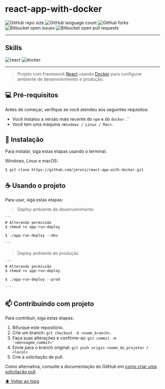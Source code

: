 # react-app-with-docker

<!---Esses são exemplos. Veja https://shields.io para outras pessoas ou para personalizar este conjunto de escudos. Você pode querer incluir dependências, status do projeto e informações de licença aqui--->

![GitHub repo size](https://img.shields.io/github/repo-size/iuricode/README-template?style=for-the-badge) ![GitHub language count](https://img.shields.io/github/languages/count/iuricode/README-template?style=for-the-badge) ![GitHub forks](https://img.shields.io/github/forks/iuricode/README-template?style=for-the-badge) ![Bitbucket open issues](https://img.shields.io/bitbucket/issues/iuricode/README-template?style=for-the-badge) ![Bitbucket open pull requests](https://img.shields.io/bitbucket/pr-raw/iuricode/README-template?style=for-the-badge) 

---

## Skills 
![react](https://camo.githubusercontent.com/268ac512e333b69600eb9773a8f80b7a251f4d6149642a50a551d4798183d621/68747470733a2f2f696d672e736869656c64732e696f2f62616467652f52656163742d3230323332413f7374796c653d666f722d7468652d6261646765266c6f676f3d7265616374266c6f676f436f6c6f723d363144414642) ![docker](https://camo.githubusercontent.com/63350538fde994bc287ccd4908809301e157980e6564bf78d2c5cec22c0a5914/68747470733a2f2f696d672e736869656c64732e696f2f62616467652f446f636b65722d3243413545303f7374796c653d666f722d7468652d6261646765266c6f676f3d646f636b6572266c6f676f436f6c6f723d7768697465) 

---

> Projeto com framework  [React](https://reactjs.org/docs/getting-started.html) usando [Docker](https://docs.docker.com/) para configurar ambiente de desenvolvimento e produção.

<!--
### Ajustes e melhorias

O projeto ainda está em desenvolvimento e as próximas atualizações serão voltadas nas seguintes tarefas:

- [ ] Tarefa 1
- [ ] Tarefa 2
- [ ] Tarefa 3
- [ ] Tarefa 4
- [ ] Tarefa 5
-->
## 💻 Pré-requisitos

Antes de começar, verifique se você atendeu aos seguintes requisitos:
<!---Estes são apenas requisitos de exemplo. Adicionar, duplicar ou remover conforme necessário--->
* Você instalou a versão mais recente do `npm`  e do  `docker` .``
* Você tem uma máquina `<Windows / Linux / Mac>`.


## 🚀 Instalação

Para instalar, siga estas etapas usando o terminal:

Windows, Linux e macOS:
```
$ git clone https://github.com/jmreis/react-app-with-docker.git

```

## ☕ Usando o projeto

Para usar, siga estas etapas:

> Deploy ambiente de desenvolvimento

    ```
    # Alterando permissão
    $ chmod +x app-run-deploy

    $ ./app-run-deploy --dev

    ```

> Deploy ambiente de produção


    ```
    # Alterando permissão
    $ chmod +x app-run-deploy

    $ ./app-run-deploy --prod

    ```


## 📫 Contribuindo com projeto
<!---Se o seu README for longo ou se você tiver algum processo ou etapas específicas que deseja que os contribuidores sigam, considere a criação de um arquivo CONTRIBUTING.md separado--->
Para contribuir, siga estas etapas:

1. Bifurque este repositório.
2. Crie um branch: `git checkout -b <nome_branch>`.
3. Faça suas alterações e confirme-as: `git commit -m '<mensagem_commit>'`
4. Envie para o branch original: `git push origin <nome_do_projeto> / <local>`
5. Crie a solicitação de pull.

Como alternativa, consulte a documentação do GitHub em [como criar uma solicitação pull](https://help.github.com/en/github/collaborating-with-issues-and-pull-requests/creating-a-pull-request).



[⬆ Voltar ao topo](#nome-do-projeto)<br>

